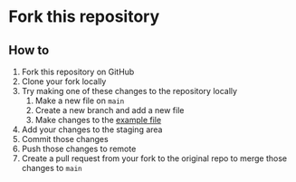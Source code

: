 # Fork this repository

## How to

1. Fork this repository on GitHub
2. Clone your fork locally
3. Try making one of these changes to the repository locally
   1. Make a new file on `main`
   2. Create a new branch and add a new file
   3. Make changes to the [example file](./example.md)
4. Add your changes to the staging area
5. Commit those changes
6. Push those changes to remote
7. Create a pull request from your fork to the original repo to merge those changes to `main`